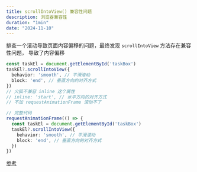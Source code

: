 ```yaml
---
title: scrollIntoView() 兼容性问题
description: 浏览器兼容性
duration: "1min"
date: "2024-11-10"
---
```


排查一个滚动导致页面内容偏移的问题，最终发现 `scrollIntoView` 方法存在兼容性问题， 导致了内容偏移

```typescript
const taskEl = document.getElementById('taskBox')
taskEl?.scrollIntoView({
  behavior: 'smooth', // 平滑滚动
  block: 'end', // 垂直方向的对齐方式
})
// 火狐不兼容 inline 这个属性
// inline: 'start', // 水平方向的对齐方式
// 不加 requestAnimationFrame 滚动不了

// 完整代码
requestAnimationFrame(() => {
  const taskEl = document.getElementById('taskBox')
  taskEl?.scrollIntoView({
    behavior: 'smooth', // 平滑滚动
    block: 'end', // 垂直方向的对齐方式
  })
})
```

[参考](https://developer.mozilla.org/en-US/docs/Web/API/Element/scrollIntoView#specifications)
